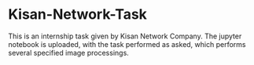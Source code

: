 # Kisan-Network-Task

This is an internship task given by Kisan Network Company. 
The jupyter notebook is uploaded, with the task performed as asked, which performs several specified image processings.
